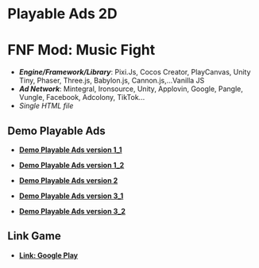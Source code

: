 # Playable Ads 2D

# FNF Mod: Music Fight

- **_Engine/Framework/Library_**: Pixi.Js, Cocos Creator, PlayCanvas, Unity Tiny, Phaser, Three.js, Babylon.js, Cannon.js,...Vanilla JS
- **_Ad Network_**: Mintegral, Ironsource, Unity, Applovin, Google, Pangle, Vungle, Facebook, Adcolony, TikTok...
- _Single HTML file_

## Demo Playable Ads

- [**Demo Playable Ads version 1_1**](https://kidcry0x.github.io/Playable-Ads_FNF-Mod-Music-Fight/Bopeebo/FNF_Battle_Music_FAIL_Minh/)

- [**Demo Playable Ads version 1_2**](https://kidcry0x.github.io/Playable-Ads_FNF-Mod-Music-Fight/Bopeebo/FNF_Battle_Music_WIN_Minh/)

- [**Demo Playable Ads version 2**](https://kidcry0x.github.io/Playable-Ads_FNF-Mod-Music-Fight/High/FNF_Battle_Music_WIN_Minh/)

- [**Demo Playable Ads version 3_1**](https://kidcry0x.github.io/Playable-Ads_FNF-Mod-Music-Fight/Pico/FNF_Battle_Music_FAIL_Minh/)

- [**Demo Playable Ads version 3_2**](https://kidcry0x.github.io/Playable-Ads_FNF-Mod-Music-Fight/Pico/FNF_Battle_Music_WIN_Minh/)

## Link Game

- [**Link: Google Play**](https://play.google.com/store/apps/details?id=com.abi.fnf.musicbattle)
<!-- - [**Link: App Store**](https://apps.apple.com/app/id1572248833) -->
